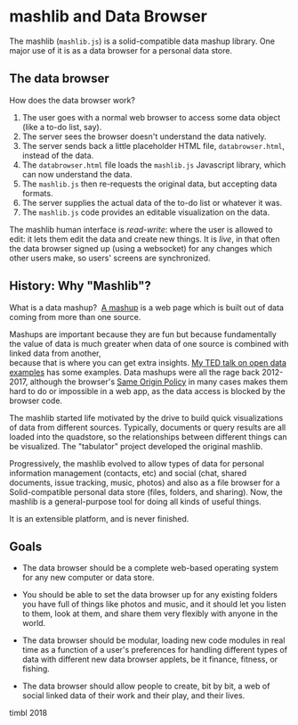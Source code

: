 # mashlib and Data Browser

The mashlib (`mashlib.js`) is a solid-compatible data mashup library.  One major
use of it is as a data browser for a personal data store.

## The data browser

How does the data browser work?

1. The user goes with a normal web browser to access some data object (like a to-do list, say).
1. The server sees the browser doesn't understand the data natively.
1. The server sends back a little placeholder HTML file, `databrowser.html`, instead of the data.
1. The `databrowser.html` file loads the `mashlib.js` Javascript library, which can now understand the data.
1. The `mashlib.js` then re-requests the original data, but accepting data formats.
1. The server supplies the actual data of the to-do list or whatever it was.
1. The `mashlib.js` code provides an editable visualization on the data.

The mashlib human interface is *read-write*: where the user is allowed to edit: it lets them edit the data and create new things.  It is *live*, in that often the data browser signed up (using a websocket) for any changes which other users make, so users' screens are synchronized.

## History: Why "Mashlib"?

What is a data mashup?  [A mashup](https://en.wikipedia.org/wiki/Mashup_%28web_application_hybrid%29) 
is a web page which is built out of data coming from more than one source.  



 Mashups are important because they are fun but because fundamentally the value
 of data is much greater when data of one source is combined with linked data from another,  
 because that is where you can get extra insights.
  [My TED talk on open data examples](https://www.ted.com/talks/tim_berners_lee_the_year_open_data_went_worldwide#t-81407)
  has some examples.
Data mashups were all the rage back 2012-2017, although the browser's [Same Origin Policy](https://en.wikipedia.org/wiki/Same-origin_policy) in many cases makes them hard to do or impossible in a web app, as the data access is blocked by the browser code.

The mashlib started life motivated by the drive to build quick visualizations of data from different sources.   Typically, documents or query results are all loaded into the quadstore, so the relationships between different things can be visualized.  The "tabulator" project developed the original mashlib.

Progressively, the mashlib evolved to allow types of data for personal information management (contacts, etc) and social (chat, shared documents, issue tracking, music, photos) and also as a file browser for a Solid-compatible personal data store (files, folders, and sharing). Now, the mashlib is a general-purpose tool for doing all kinds of useful things.

It is an extensible platform, and is never finished.

## Goals

- The data browser should be a complete web-based operating system for any new computer or data store.

- You should be able to set the data browser up for any existing folders you have full of things like photos and music, and it should let you listen to them, look at them, and share them very flexibly with anyone in the world.

- The data browser should be modular, loading new code modules in real time as a function of a user's preferences for handling different types of data with different new data browser applets, be it finance, fitness, or fishing.

- The data browser should allow people to create, bit by bit, a web of social linked data of their work and their play, and their lives.

timbl 2018
